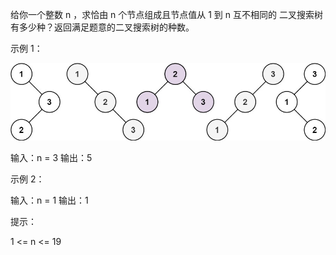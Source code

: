 给你一个整数 n ，求恰由 n 个节点组成且节点值从 1 到 n 互不相同的 二叉搜索树 有多少种？返回满足题意的二叉搜索树的种数。



示例 1：

![img.png](img.png)


输入：n = 3
输出：5


示例 2：

输入：n = 1
输出：1


提示：

1 <= n <= 19